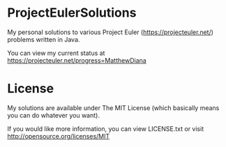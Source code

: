 ProjectEulerSolutions
=====================

My personal solutions to various Project Euler (https://projecteuler.net/) problems written in Java.

You can view my current status at https://projecteuler.net/progress=MatthewDiana

License
=======

My solutions are available under The MIT License (which basically means you can do whatever you want). 

If you would like more information, you can view LICENSE.txt or visit http://opensource.org/licenses/MIT
